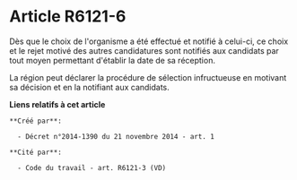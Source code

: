 # Article R6121-6

Dès que le choix de l'organisme a été effectué et notifié à celui-ci, ce choix et le rejet motivé des autres candidatures
sont notifiés aux candidats par tout moyen permettant d'établir la date de sa réception. 

La région peut déclarer la procédure de sélection infructueuse en motivant sa décision et en la notifiant aux candidats.

**Liens relatifs à cet article**

	**Créé par**:

	  - Décret n°2014-1390 du 21 novembre 2014 - art. 1

	**Cité par**:

	  - Code du travail - art. R6121-3 (VD)
